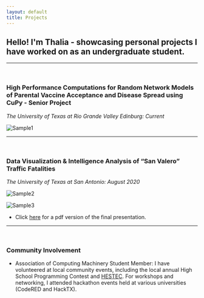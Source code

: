 ```yaml
---
layout: default
title: Projects
---
```


## Hello! I'm Thalia - showcasing personal projects I have worked on as an undergraduate student.

_________________

&nbsp;
### **High Performance Computations for Random Network Models of Parental Vaccine Acceptance and Disease Spread using CuPy - Senior Project**

*The University of Texas at Rio Grande Valley Edinburg: Current*

![Sample1](https://raw.githubusercontent.com/thaliajuarez/resume/master/assets/capture-ern-data.png)

_________________

&nbsp;

### **Data Visualization & Intelligence Analysis of “San Valero” Traffic Fatalities**
*The University of Texas at San Antonio: August 2020*

![Sample2](https://raw.githubusercontent.com/thaliajuarez/resume/master/assets/aoe-crashes-map.PNG)

![Sample3](https://raw.githubusercontent.com/thaliajuarez/resume/master/assets/aoe-heat-map.PNG)

* Click <a href="https://drive.google.com/file/d/1l5paDgV0XU5_QhhrN9EofznB8Jh2WaG8/view" target="_blank">here</a> for a pdf version of the final presentation.

_________________

&nbsp;

### **Community Involvement**

* Association of Computing Machinery Student Member: I have volunteered at local community events, including the local annual High School Programming Contest and <a href="https://www.utrgv.edu/hestec/" target="_blank">HESTEC</a>. For workshops and networking, I attended hackathon events held at various universities (CodeRED and HackTX).
